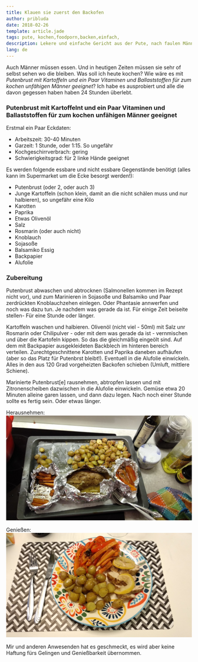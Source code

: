 ```yaml
---
title: Klauen sie zuerst den Backofen
author: pribluda
date: 2018-02-26
template: article.jade
tags: pute, kochen,foodporn,backen,einfach,
description: Lekere und einfache Gericht aus der Pute, nach faulen Männer Art.
lang: de
---
```


Auch Männer müssen essen. Und in heutigen Zeiten müssen sie sehr of selbst sehen wo die bleiben. Was soll ich heute kochen? 
Wie wäre es mit *Putenbrust mit Kartoffeln und ein Paar Vitaminen und Ballaststoffen für zum kochen unfähigen Männer geeignet*? 
Ich habe es ausprobiert und alle die davon gegessen haben haben 24 Stunden überlebt. 

  
<span class="more"></span>  

### Putenbrust mit Kartoffelnt und ein Paar Vitaminen und Ballaststoffen für zum kochen unfähigen Männer geeignet

Erstmal ein Paar Eckdaten:

 * Arbeitszeit: 30-40 Minuten
 * Garzeit:  1 Stunde,  oder 1:15. So ungefähr
 * Kochgeschirrverbrach: gering
 * Schwierigkeitsgrad: für 2 linke Hände geeignet
 
Es werden folgende essbare und nicht essbare Gegenstände benötigt (alles kann im Supermarket um die Ecke besorgt werden!):

 * Putenbrust (oder 2, oder auch 3)
 * Junge Kartoffeln (schon klein, damit an die nicht schälen muss und nur halbieren), so ungefähr eine Kilo 
 * Karotten
 * Paprika
 * Etwas Olivenöl
 * Salz
 * Rosmarin (oder auch nicht)
 * Knoblauch
 * Sojasoße
 * Balsamiko Essig
 * Backpapier
 * Alufolie
 
### Zubereitung

Putenbrust abwaschen und abtrocknen (Salmonellen kommen im Rezept nicht vor), und zum Marinieren in Sojasoße und Balsamiko und
Paar zerdrückten Knoblauchzehen einlegen.  Oder Phantasie annwerfen und noch was dazu tun.  Je nachdem was gerade da ist. Für einige Zeit beiseite 
stellen- Für eine Stunde oder länger. 

Kartoffeln waschen und halbieren. Olivenöl (nicht viel - 50ml)  mit Salz unr Rosmarin oder Chilipulver  - oder mit dem was gerade da ist -  vernmischen und über
die Kartofeln kippen. So das die gleichmäßig eingeölt sind.  Auf dem mit Backpapier ausgekleideten Backblech  im hinteren bereich verteilen. Zurechtgeschnittene 
Karotten und Paprika daneben aufhäufen (aber so das Platz für Putenbrst bleibt!). Eventuell in die Alufolie einwickeln.  Alles in den aus 120 Grad vorgeheizten 
Backofen schieben (Umluft, mittlere Schiene).


Marinierte Putenbrust\[e\] rausnehmen,   abtropfen lassen und mit Zitronenscheiben dazwischen in die Alufolie einwickeln.  Gemüse etwa 20 Minuten alleine garen lassen, und 
dann  dazu legen.  Nach noch einer Stunde sollte es fertig sein.  Oder etwas länger.

Herausnehmen:
![Backblech](backblech.jpg)

Genießen:
![Ab auf den Teller damit](teller.jpg)


Mir und anderen Anwesenden hat es geschmeckt,  es wird aber keine Haftung fürs Gelingen und Genießbarkeit übernommen.
